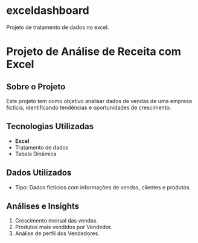 # exceldashboard
Projeto de tratamento de dados no excel.
# Projeto de Análise de Receita com Excel

## Sobre o Projeto
Este projeto tem como objetivo analisar dados de vendas de uma empresa fictícia, identificando tendências e oportunidades de crescimento.

## Tecnologias Utilizadas
- **Excel**
- Tratamento de dados
- Tabela Dinâmica

## Dados Utilizados
- Tipo: Dados fictícios com informações de vendas, clientes e produtos.

## Análises e Insights
1. Crescimento mensal das vendas.
2. Produtos mais vendidos por Vendedor.
3. Análise de perfil dos Vendedores.
